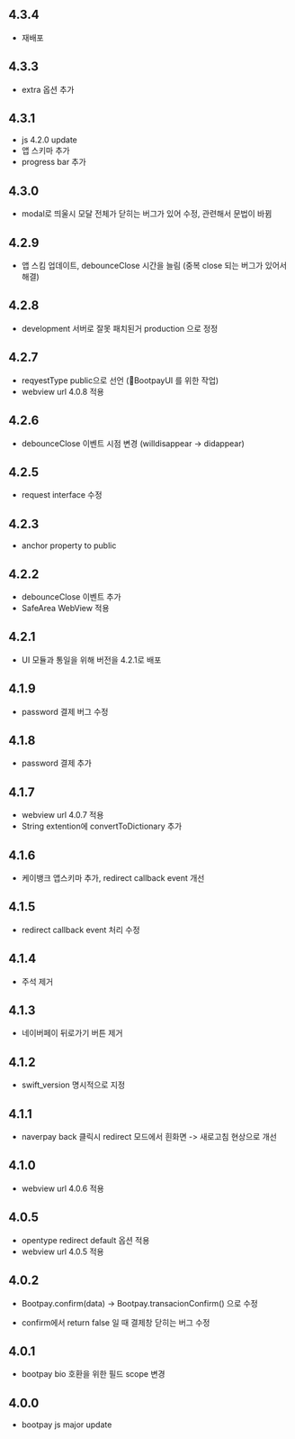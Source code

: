 ## 4.3.4
* 재배포


## 4.3.3
* extra 옵션 추가 

## 4.3.1
* js 4.2.0 update
* 앱 스키마 추가 
* progress bar 추가   

## 4.3.0
* modal로 띄울시 모달 전체가 닫히는 버그가 있어 수정, 관련해서 문법이 바뀜  

## 4.2.9
* 앱 스킴 업데이트, debounceClose 시간을 늘림 (중복 close 되는 버그가 있어서 해결) 

## 4.2.8
* development 서버로 잘못 패치된거 production 으로 정정 

## 4.2.7
* reqyestType public으로 선언 (BootpayUI 를 위한 작업) 
* webview url 4.0.8 적용

## 4.2.6
* debounceClose 이벤트 시점 변경 (willdisappear -> didappear) 

## 4.2.5
* request interface 수정 

## 4.2.3
* anchor property to public

## 4.2.2
* debounceClose 이벤트 추가
* SafeArea WebView 적용    

## 4.2.1
* UI 모듈과 통일을 위해 버전을 4.2.1로 배포    

## 4.1.9
* password 결제 버그 수정   

## 4.1.8
* password 결제 추가  

## 4.1.7
* webview url 4.0.7 적용 
* String extention에 convertToDictionary 추가 

## 4.1.6
* 케이뱅크 앱스키마 추가, redirect callback event 개선  

## 4.1.5
* redirect callback event 처리 수정  

## 4.1.4
* 주석 제거    

## 4.1.3
* 네이버페이 뒤로가기 버튼 제거   

## 4.1.2
* swift_version 명시적으로 지정  

## 4.1.1
* naverpay back 클릭시 redirect 모드에서 흰화면 -> 새로고침 현상으로 개선 

## 4.1.0
* webview url 4.0.6 적용 

## 4.0.5

* opentype redirect default 옵션 적용
* webview url 4.0.5 적용   

## 4.0.2

* Bootpay.confirm(data) -> Bootpay.transacionConfirm() 으로 수정 

* confirm에서 return false 일 때 결제창 닫히는 버그 수정   

## 4.0.1

* bootpay bio 호환을 위한 필드 scope 변경  

## 4.0.0

* bootpay js major update 
